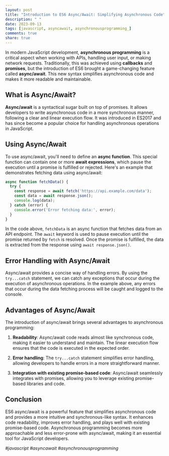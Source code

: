 ```yaml
---
layout: post
title: "Introduction to ES6 Async/Await: Simplifying Asynchronous Code"
description: " "
date: 2023-09-13
tags: [javascript, asyncawait, asynchronousprogramming_]
comments: true
share: true
---
```


In modern JavaScript development, **asynchronous programming** is a critical aspect when working with APIs, handling user input, or making network requests. Traditionally, this was achieved using **callbacks** and **promises**, but the introduction of ES6 brought a game-changing feature called **async/await**. This new syntax simplifies asynchronous code and makes it more readable and maintainable.

## What is Async/Await?

**Async/await** is a syntactical sugar built on top of promises. It allows developers to write asynchronous code in a more synchronous manner, following a clear and linear execution flow. It was introduced in ES2017 and has since become a popular choice for handling asynchronous operations in JavaScript.

## Using Async/Await

To use async/await, you'll need to define an **async function**. This special function can contain one or more **await expressions**, which pause the execution until a promise is fulfilled or rejected. Here's an example that demonstrates fetching data using async/await:

```javascript
async function fetchData() {
  try {
    const response = await fetch('https://api.example.com/data');
    const data = await response.json();
    console.log(data);
  } catch (error) {
    console.error('Error fetching data:', error);
  }
}
```

In the code above, `fetchData` is an async function that fetches data from an API endpoint. The `await` keyword is used to pause execution until the promise returned by `fetch` is resolved. Once the promise is fulfilled, the data is extracted from the response using `await response.json()`.

## Error Handling with Async/Await

Async/await provides a concise way of handling errors. By using the `try...catch` statement, we can catch any exceptions that occur during the execution of asynchronous operations. In the example above, any errors that occur during the data fetching process will be caught and logged to the console.

## Advantages of Async/Await

The introduction of async/await brings several advantages to asynchronous programming:

1. **Readability**: Async/await code reads almost like synchronous code, making it easier to understand and maintain. The linear execution flow ensures that the code is executed in the expected order.

2. **Error handling**: The `try...catch` statement simplifies error handling, allowing developers to handle errors in a more straightforward manner.

3. **Integration with existing promise-based code**: Async/await seamlessly integrates with promises, allowing you to leverage existing promise-based libraries and code.

## Conclusion

ES6 async/await is a powerful feature that simplifies asynchronous code and provides a more intuitive and synchronous-like syntax. It enhances code readability, improves error handling, and plays well with existing promise-based code. Asynchronous programming becomes more approachable and less error-prone with async/await, making it an essential tool for JavaScript developers.

_#javascript #asyncawait #asynchronousprogramming_